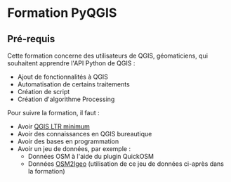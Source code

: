 # Formation PyQGIS

## Pré-requis

Cette formation concerne des utilisateurs de QGIS, géomaticiens, qui souhaitent apprendre l'API Python de QGIS :

* Ajout de fonctionnalités à QGIS
* Automatisation de certains traitements
* Création de script
* Création d'algorithme Processing

Pour suivre la formation, il faut :

* Avoir [QGIS LTR minimum](https://www.qgis.org/en/site/getinvolved/development/roadmap.html#release-schedule)
* Avoir des connaissances en QGIS bureautique
* Avoir des bases en programmation
* Avoir un jeu de données, par exemple :
    * Données OSM à l'aide du plugin QuickOSM
    * Données [OSM2Igeo](https://github.com/igeofr/osm2igeo) (utilisation de ce jeu de données ci-après dans 
      la formation)
